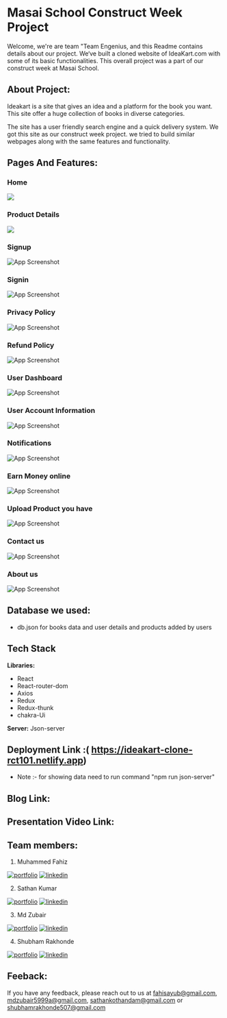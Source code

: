 # Masai School Construct Week Project
Welcome, we're are team "Team Engenius, and this Readme contains details about our project. We‘ve built a cloned website of IdeaKart.com with some of its basic functionalities. This overall project was a part of our construct week at Masai School.

## About Project: 
Ideakart is a site that gives an idea and a platform for the book you want. This site offer a huge collection of books in diverse categories.

The site has a user friendly search engine and a quick delivery system. We got this site as our construct week project. we tried to build similar webpages along with the same features and functionality. 

## Pages And Features:

### Home 
![](SiteImages\2022-06-18.png)


### Product Details 
![](SiteImages\product.png)



### Signup 
![App Screenshot](SiteImages\Signup.png)


### Signin
![App Screenshot](SiteImages\login.png)

### Privacy Policy
![App Screenshot](SiteImages\policy.png)




### Refund Policy 
![App Screenshot](SiteImages\refund.png)





### User Dashboard 
![App Screenshot](SiteImages\dashboard.png)




### User Account Information
![App Screenshot](SiteImages\accInfo.png)

### Notifications 
![App Screenshot](SiteImages\Notify.png)

### Earn Money online 
![App Screenshot](SiteImages\Earbmoney.png)

### Upload Product you have
![App Screenshot](SiteImages\addProduct.png)

### Contact us 
![App Screenshot](SiteImages\contacts.png)

### About us 
![App Screenshot](SiteImages\aboutus.png)



## Database we used:
- db.json for books data and user details and products added by users

## Tech Stack

**Libraries:** 
- React 
- React-router-dom
- Axios
- Redux
- Redux-thunk
- chakra-Ui

**Server:** Json-server

## Deployment Link :( https://ideakart-clone-rct101.netlify.app)
 - Note :- for showing data need to run command "npm run json-server"



## Blog Link: 


## Presentation Video Link: 


## Team members: 
1. Muhammed Fahiz

[![portfolio](https://img.shields.io/badge/my_portfolio-000?style=for-the-badge&logo=ko-fi&logoColor=white)](https://github.com/fahisayub)
[![linkedin](https://img.shields.io/badge/linkedin-0A66C2?style=for-the-badge&logo=linkedin&logoColor=white)](https://www.linkedin.com/in/muhammed-fahiz-p-a-62804515b/)

2. Sathan Kumar  

[![portfolio](https://img.shields.io/badge/my_portfolio-000?style=for-the-badge&logo=ko-fi&logoColor=white)](https://github.com/Sathankothandam)
[![linkedin](https://img.shields.io/badge/linkedin-0A66C2?style=for-the-badge&logo=linkedin&logoColor=white)](https://www.linkedin.com/in/sathan-kothandam/)

3. Md Zubair  

[![portfolio](https://img.shields.io/badge/my_portfolio-000?style=for-the-badge&logo=ko-fi&logoColor=white)](https://github.com/MDZUBAIR599)
[![linkedin](https://img.shields.io/badge/linkedin-0A66C2?style=for-the-badge&logo=linkedin&logoColor=white)](https://www.linkedin.com/in/md-zubair-229321230)

4. Shubham Rakhonde

[![portfolio](https://img.shields.io/badge/my_portfolio-000?style=for-the-badge&logo=ko-fi&logoColor=white)](https://github.com/Shubham0442)
[![linkedin](https://img.shields.io/badge/linkedin-0A66C2?style=for-the-badge&logo=linkedin&logoColor=white)](https://www.linkedin.com/in/shubham-rakhonde-102964166/)

## Feeback: 
If you have any feedback, please reach out to us at fahisayub@gmail.com, mdzubair5999a@gmail.com, sathankothandam@gmail.com or shubhamrakhonde507@gmail.com


